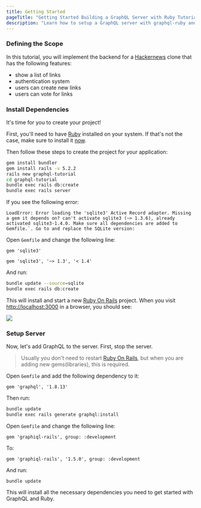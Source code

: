 ```yaml
---
title: Getting Started
pageTitle: "Getting Started Building a GraphQL Server with Ruby Tutorial"
description: "Learn how to setup a GraphQL server with graphql-ruby and best practices for defining the GraphQL schema."
---
```


### Defining the Scope

In this tutorial, you will implement the backend for a [Hackernews](https://news.ycombinator.com/) clone that has the following features:

* show a list of links
* authentication system
* users can create new links
* users can vote for links

### Install Dependencies

It's time for you to create your project!

First, you'll need to have [Ruby](https://www.ruby-lang.org/en/documentation/installation/) installed on your system. If that's not the case, make sure to install it [now](https://www.ruby-lang.org/en/documentation/installation/).

<Instruction>

Then follow these steps to create the project for your application:

```bash
gem install bundler
gem install rails -v 5.2.2
rails new graphql-tutorial
cd graphql-tutorial
bundle exec rails db:create
bundle exec rails server
```

</Instruction>

If you see the following error:

```
LoadError: Error loading the 'sqlite3' Active Record adapter. Missing a gem it depends on? can't activate sqlite3 (~> 1.3.6), already activated sqlite3-1.4.0. Make sure all dependencies are added to Gemfile.`. Go to and replace the SQLite version:
```

Open `Gemfile` and change the following line:

```ruby(path=".../graphql-ruby/Gemfile")
gem 'sqlite3'
```

```ruby(path=".../graphql-ruby/Gemfile")
gem 'sqlite3', '~> 1.3', '< 1.4'
```

And run:

```bash
bundle update --source=sqlite
bundle exec rails db:create
```


This will install and start a new [Ruby On Rails](http://rubyonrails.org/) project. When you visit [http://localhost:3000](http://localhost:3000/) in a browser, you should see:

![](http://i.imgur.com/RLFWuiq.jpg)

### Setup Server

Now, let's add GraphQL to the server. First, stop the server.

> Usually you don't need to restart [Ruby On Rails](http://rubyonrails.org/), but when you are adding new gems(libraries), this is required.

<Instruction>

Open `Gemfile` and add the following dependency to it:

```ruby(path=".../graphql-ruby/Gemfile")
gem 'graphql', '1.8.13'
```

</Instruction>

<Instruction>

Then run:

```bash
bundle update
bundle exec rails generate graphql:install
```

</Instruction>

<Instruction>

Open `Gemfile` and change the following line:

```ruby(path=".../graphql-ruby/Gemfile")
gem 'graphiql-rails', group: :development
```

To:

```ruby(path=".../graphql-ruby/Gemfile")
gem 'graphiql-rails', '1.5.0', group: :development
```

And run:

```
bundle update
```

</Instruction>

This will install all the necessary dependencies you need to get started with GraphQL and Ruby.

